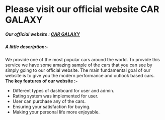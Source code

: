 # Please visit our official website CAR GALAXY

##### Our official website : [CAR GALAXY](https://car-galaxy-b3c97.web.app/)

##### A little description:-

We provide one of the most popular cars around the world. To provide this service we have some amazing sample of the cars that you can see by simply going to our official website. The main fundamental goal of our website is to give you the modern performance and outlook based cars.
**The key features of our website :-**

- Different types of dashboard for user and admin.
- Rating system was implemented for user.
- User can purchase any of the cars.
- Ensuring your satisfaction for buying.
- Making your personal life more enjoyable.
